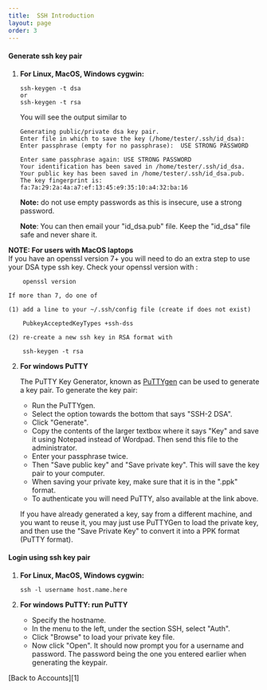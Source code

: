```yaml
---
title:  SSH Introduction
layout: page
order: 3
---
```


#### Generate ssh key pair

1.  **For Linux, MacOS, Windows cygwin:**

        ssh-keygen -t dsa
        or
        ssh-keygen -t rsa

        
    You will see the output similar to 

        Generating public/private dsa key pair.
        Enter file in which to save the key (/home/tester/.ssh/id_dsa): 
        Enter passphrase (empty for no passphrase):  USE STRONG PASSWORD
        
        Enter same passphrase again: USE STRONG PASSWORD
        Your identification has been saved in /home/tester/.ssh/id_dsa.
        Your public key has been saved in /home/tester/.ssh/id_dsa.pub.
        The key fingerprint is:
        fa:7a:29:2a:4a:a7:ef:13:45:e9:35:10:a4:32:ba:16

    **Note:** do not use empty passwords as this is insecure, use a strong password.

    **Note**: You can then email your "id_dsa.pub" file. Keep the
    "id_dsa" file safe and never share it.

   **NOTE: For users with MacOS laptops** <br>
    If you have an openssl version 7+ you will need to do an extra step to use your DSA type ssh key. 
    Check your openssl version with :

        openssl version

    If more than 7, do one of 

    (1) add a line to your ~/.ssh/config file (create if does not exist)

        PubkeyAcceptedKeyTypes +ssh-dss

    (2) re-create a new ssh key in RSA format with 

        ssh-keygen -t rsa


2.  **For windows PuTTY**

    The PuTTY Key Generator, known as
    [PuTTYgen](http://www.chiark.greenend.org.uk/~sgtatham/putty/download.html "http://www.chiark.greenend.org.uk/~sgtatham/putty/download.html")
    can be used to generate a key pair. To generate the key pair:

    -   Run the PuTTYgen.
    -   Select the option towards the bottom that says "SSH-2 DSA".
    -   Click "Generate".
    -   Copy the contents of the larger textbox where it says "Key" and
        save it using Notepad instead of Wordpad. Then send this file to
        the administrator.
    -   Enter your passphrase twice.
    -   Then "Save public key" and "Save private key". This will save
        the key pair to your computer.
    -   When saving your private key, make sure that it is in the ".ppk"
        format.
    -   To authenticate you will need PuTTY, also available at the link
        above.

    <p></p>
    If you have already generated a key, say from a different machine,
    and you want to reuse it, you may just use PuTTYGen to load the
    private key, and then use the "Save Private Key" to convert it into
    a PPK format (PuTTY format).

#### Login using ssh key pair

1.  **For Linux, MacOS, Windows cygwin:**

        ssh -l username host.name.here

2.  **For windows PuTTY: run PuTTY**

    -   Specify the hostname.
    -   In the menu to the left, under the section SSH, select "Auth".
    -   Click "Browse" to load your private key file.
    -   Now click "Open". It should now prompt you for a username and
        password. The password being the one you entered earlier when
        generating the keypair.

<p></p>
[Back to Accounts][1]


[1]: /accounts

